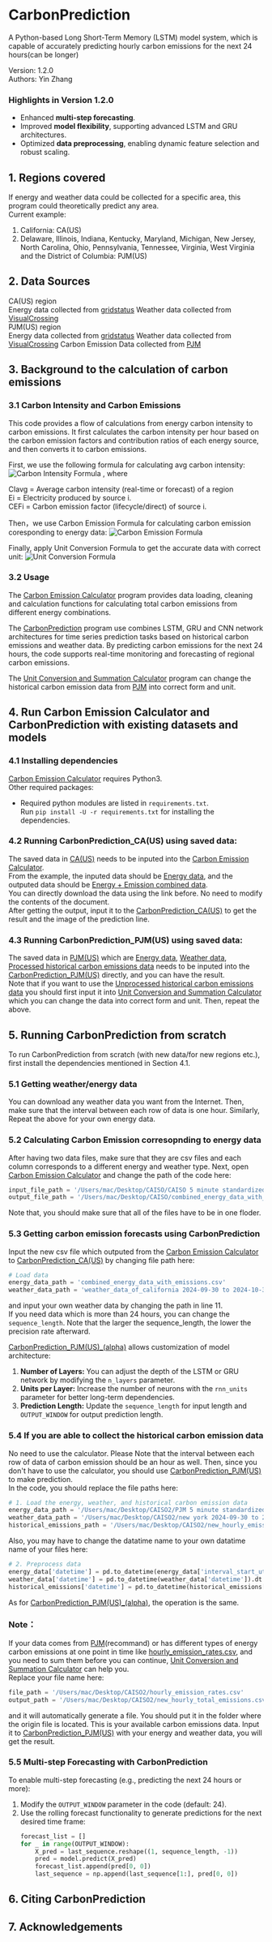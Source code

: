 # CarbonPrediction
A Python-based Long Short-Term Memory (LSTM) model system, which is capable of accurately predicting hourly carbon emissions for the next 24 hours(can be longer)

Version: 1.2.0  
Authors: Yin Zhang
### Highlights in Version 1.2.0
- Enhanced **multi-step forecasting**.
- Improved **model flexibility**, supporting advanced LSTM and GRU architectures.
- Optimized **data preprocessing**, enabling dynamic feature selection and robust scaling.

## 1. Regions covered  
If energy and weather data could be collected for a specific area, this program could theoretically predict any area.   
Current example:  
1. California: CA(US)   
2. Delaware, Illinois, Indiana, Kentucky, Maryland, Michigan, New Jersey, North Carolina, Ohio, Pennsylvania, Tennessee, Virginia, West Virginia and the District of Columbia: PJM(US)

## 2. Data Sources
CA(US) region  
 Energy data collected from [gridstatus](https://www.gridstatus.io/graph/fuel-mix?iso=caiso&date=2024-07-15to2024-07-29](https://www.gridstatus.io/graph/fuel-mix?iso=caiso&date=2024-07-15to2024-07-29)) Weather data collected from [VisualCrossing](https://www.visualcrossing.com/weather/weather-data-services)   
PJM(US) region  
 Energy data collected from [gridstatus](https://www.gridstatus.io/graph/fuel-mix?iso=pjm&date=2023-10-31to2024-10-31) Weather data collected from [VisualCrossing](https://www.visualcrossing.com/weather/weather-data-services/new%20york/metric/2023-11-01/2024-10-31) Carbon Emission Data collected from [PJM](https://www.pjm.com/)
 
## 3. Background to the calculation of carbon emissions
### 3.1 Carbon Intensity and Carbon Emissions  
This code provides a flow of calculations from energy carbon intensity to carbon emissions. It first calculates the carbon intensity per hour based on the carbon emission factors and contribution ratios of each energy source, and then converts it to carbon emissions.

First, we use the following formula for calculating avg carbon intensity:
![Carbon Intensity Formula](image/Carbon%20Intensity%20Formula.png)
 , where

CIavg = Average carbon intensity (real-time or forecast) of a region  
Ei = Electricity produced by source i.  
CEFi = Carbon emission factor (lifecycle/direct) of source i.

Then，we use Carbon Emission Formula for calculating carbon emission coresponding to energy data:
![Carbon Emission Formula](image/Carbon%20Emission%20Formula.png)  

Finally, apply Unit Conversion Formula to get the accurate data with correct unit:
![Unit Conversion Formula](image/Unit%20Conversion%20Formula.png)  


### 3.2 Usage  
The [Carbon Emission Calculator](src/Carbon_Emission_Calculator_2.py) program provides data loading, cleaning and calculation functions for calculating total carbon emissions from different energy combinations.  

The [CarbonPrediction](src) program use combines LSTM, GRU and CNN network architectures for time series prediction tasks based on historical carbon emissions and weather data. By predicting carbon emissions for the next 24 hours, the code supports real-time monitoring and forecasting of regional carbon emissions.  

The [Unit Conversion and Summation Calculator](src/Unit%20Conversion%20and%20Summation%20Calculator.py) program can change the historical carbon emission data from [PJM](https://dataminer2.pjm.com/feed/hourly_emission_rates.) into correct form and unit.


## 4. Run Carbon Emission Calculator and CarbonPrediction with existing datasets and models
### 4.1 Installing dependencies

[Carbon Emission Calculator](src/Carbon_Emission_Calculator_2.py) requires Python3.  
Other required packages:

- Required python modules are listed in `requirements.txt`.  
  Run `pip install -U -r requirements.txt` for installing the dependencies.

### 4.2 Running CarbonPrediction_CA(US) using saved data:
The saved data in [CA(US)](data/CA(US)) needs to be inputed into the [Carbon Emission Calculator](src/Carbon_Emission_Calculator_2.py).  
From the example, the inputed data should be [Energy data](data/CA(US)/CAISO%205%20minute%20standardized%20data_2024-09-30T00_00_00-07_00_2024-10-30T23_59_59.999000-07_00.csv), and the outputed data should be [Energy + Emission combined data](data/CA(US)/combined_energy_data_with_emissions.csv).  
You can directly download the data using the link before. No need to modify the contents of the document.  
After getting the output, input it to the [CarbonPrediction_CA(US)](src/CarbonPrediction_CA(US).py) to get the result and the image of the prediction line.

### 4.3 Running CarbonPrediction_PJM(US) using saved data:  
The saved data in [PJM(US)](data/PJM(US)) which are [Energy data](data/PJM(US)/PJM%205%20minute%20standardized%20data_2024-09-30T00_00_00-04_00_2024-10-30T23_59_59.999000-04_00.csv), [Weather data](data/PJM(US)/new%20york%202024-09-30%20to%202024-10-30.csv), [Processed historical carbon emissions data](data/PJM(US)/new_hourly_emission_rates.csv) needs to be inputed into the [CarbonPrediction_PJM(US)](src/CarbonPrediction_PJM(US).py) directly, and you can have the result.  
Note that if you want to use the [Unprocessed historical carbon emissions data](data/PJM(US)/hourly_emission_rates.csv) you should first input it into [Unit Conversion and Summation Calculator](src/Unit%20Conversion%20and%20Summation%20Calculator.py) which you can change the data into correct form and unit. Then, repeat the above.

## 5. Running CarbonPrediction from scratch
To run CarbonPrediction from scratch (with new data/for new regions etc.), first install the dependencies mentioned in Section 4.1.  
### 5.1 Getting weather/energy data     
You can download any weather data you want from the Internet. Then, make sure that the interval between each row of data is one hour. Similarly, Repeat the above for your own energy data. 
### 5.2 Calculating Carbon Emission corresopnding to energy data       
After having two data files, make sure that they are csv files and each column corresponds to a different energy and weather type. Next, open [Carbon Emission Calculator](src/Carbon_Emission_Calculator_2.py) and change the path of the code here:
```python
input_file_path = '/Users/mac/Desktop/CAISO/CAISO 5 minute standardized data_2024-07-15T00_00_00-07_00_2024-07-29T23_59_59.999000-07_00.csv'
output_file_path = '/Users/mac/Desktop/CAISO/combined_energy_data_with_emissions.csv'
```
 Note that, you should make sure that all of the files have to be in one floder.  
### 5.3 Getting carbon emission forecasts using CarbonPrediction  
Input the new csv file which outputed from the [Carbon Emission Calculator](src/Carbon_Emission_Calculator_2.py) to [CarbonPrediction_CA(US)](src/CarbonPrediction_CA(US).py) by changing file path here:
```python
# Load data
energy_data_path = 'combined_energy_data_with_emissions.csv'
weather_data_path = 'weather_data_of_california 2024-09-30 to 2024-10-30.csv'
```  
and input your own weather data by changing the path in line 11.  
If you need data which is more than 24 hours, you can change the `sequence_length`. Note that the larger the sequence_length, the lower the precision rate afterward.  

[CarbonPrediction_PJM(US)_(alpha)](src/CarbonPrediction_PJM(US)_(alpha).py) allows customization of model architecture:
1. **Number of Layers:** You can adjust the depth of the LSTM or GRU network by modifying the `n_layers` parameter.  
2. **Units per Layer:** Increase the number of neurons with the `rnn_units` parameter for better long-term dependencies.  
3. **Prediction Length:** Update the `sequence_length` for input length and `OUTPUT_WINDOW` for output prediction length.  

### 5.4 If you are able to collect the historical carbon emission data  
No need to use the calculator. Please Note that the interval between each row of data of carbon emission should be an hour as well. Then, since you don't have to use the calculator, you should use [CarbonPrediction_PJM(US)](src/CarbonPrediction_PJM(US).py) to make prediction.  
In the code, you should replace the file paths here:
```python
# 1. Load the energy, weather, and historical carbon emission data
energy_data_path = '/Users/mac/Desktop/CAISO2/PJM 5 minute standardized data_2024-09-30T00_00_00-04_00_2024-10-30T23_59_59.999000-04_00.csv'
weather_data_path = '/Users/mac/Desktop/CAISO2/new york 2024-09-30 to 2024-10-30.csv'
historical_emissions_path = '/Users/mac/Desktop/CAISO2/new_hourly_emission_rates.csv'
```
Also, you may have to change the datatime name to your own datatime name of your files here:
```python
# 2. Preprocess data
energy_data['datetime'] = pd.to_datetime(energy_data['interval_start_utc']).dt.tz_localize(None)
weather_data['datetime'] = pd.to_datetime(weather_data['datetime']).dt.tz_localize(None)
historical_emissions['datetime'] = pd.to_datetime(historical_emissions['datetime_utc']).dt.tz_localize(None)
```
As for [CarbonPrediction_PJM(US)_(alpha)](src/CarbonPrediction_PJM(US)_(alpha).py), the operation is the same.  

### Note：  
If your data comes from [PJM](https://www.pjm.com/)(recommand) or has different types of energy carbon emissions at one point in time like [hourly_emission_rates.csv](data/PJM(US)/hourly_emission_rates.csv), and you need to sum them before you can continue, [Unit Conversion and Summation Calculator](src/Unit%20Conversion%20and%20Summation%20Calculator.py) can help you.  
Replace your file name here:
```python
file_path = '/Users/mac/Desktop/CAISO2/hourly_emission_rates.csv'
output_path = '/Users/mac/Desktop/CAISO2/new_hourly_total_emissions.csv'
```
and it will automatically generate a file. You should put it in the folder where the origin file is located. This is your available carbon emissions data. Input it to [CarbonPrediction_PJM(US)](src/CarbonPrediction_PJM(US).py) with your energy and weather data, you will get the result.  

### 5.5 Multi-step Forecasting with CarbonPrediction
To enable multi-step forecasting (e.g., predicting the next 24 hours or more):
1. Modify the `OUTPUT_WINDOW` parameter in the code (default: 24).
2. Use the rolling forecast functionality to generate predictions for the next desired time frame:
   ```python
   forecast_list = []
   for _ in range(OUTPUT_WINDOW):
       X_pred = last_sequence.reshape((1, sequence_length, -1))
       pred = model.predict(X_pred)
       forecast_list.append(pred[0, 0])
       last_sequence = np.append(last_sequence[1:], pred[0, 0])

## 6. Citing CarbonPrediction
## 7. Acknowledgements






